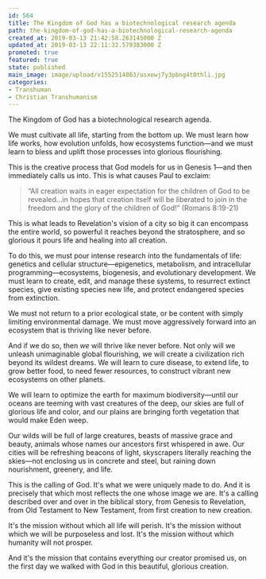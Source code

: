 ```yaml
---
id: 564
title: The Kingdom of God has a biotechnological research agenda
path: the-kingdom-of-god-has-a-biotechnological-research-agenda
created_at: 2019-03-13 21:42:58.263145000 Z
updated_at: 2019-03-13 22:11:32.570383000 Z
promoted: true
featured: true
state: published
main_image: image/upload/v1552514863/usxowj7y3pbng4t0thli.jpg
categories:
- Transhuman
- Christian Transhumanism
---
```

The Kingdom of God has a biotechnological research agenda. 

We must cultivate all life, starting from the bottom up. We must learn how life works, how evolution unfolds, how ecosystems function—and we must learn to bless and uplift those processes into glorious flourishing.

This is the creative process that God models for us in Genesis 1—and then immediately calls us into. This is what causes Paul to exclaim: 

> “All creation waits in eager expectation for the children of God to be revealed...in hopes that creation itself will be liberated to join in the freedom and the glory of the children of God!” (Romans 8:19-21)

This is what leads to Revelation's vision of a city so big it can encompass the entire world, so powerful it reaches beyond the stratosphere, and so glorious it pours life and healing into all creation.

To do this, we must pour intense research into the fundamentals of life: genetics and cellular structure—epigenetics, metabolism, and intracellular programming—ecosystems, biogenesis, and evolutionary development. We must learn to create, edit, and manage these systems, to resurrect extinct species, give existing species new life, and protect endangered species from extinction.

We must not return to a prior ecological state, or be content with simply limiting environmental damage. We must move aggressively forward into an ecosystem that is thriving like never before.

And if we do so, then *we* will thrive like never before. Not only will we unleash unimaginable global flourishing, we will create a civilization rich beyond its wildest dreams. We will learn to cure disease, to extend life, to grow better food, to need fewer resources, to construct vibrant new ecosystems on other planets.

We will learn to optimize the earth for maximum biodiversity—until our oceans are teeming with vast creatures of the deep, our skies are full of glorious life and color, and our plains are bringing forth vegetation that would make Eden weep.

Our wilds will be full of large creatures, beasts of massive grace and beauty, animals whose names our ancestors first whispered in awe. Our cities will be refreshing beacons of light, skyscrapers literally reaching the skies—not enclosing us in concrete and steel, but raining down nourishment, greenery, and life.

This is the calling of God. It's what we were uniquely made to do. And it is precisely that which most reflects the one whose image we are. It's a calling described over and over in the biblical story, from Genesis to Revelation, from Old Testament to New Testament, from first creation to new creation. 

It's the mission without which all life will perish. It's the mission without which we will be purposeless and lost. It's the mission without which humanity will not prosper.

And it's the mission that contains everything our creator promised us, on the first day we walked with God in this beautiful, glorious creation.
